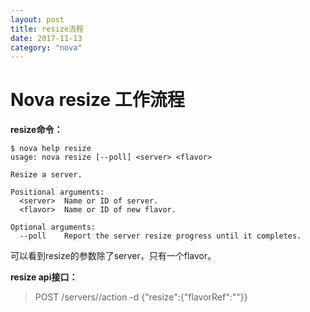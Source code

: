 ```yaml
---
layout: post
title: resize流程
date: 2017-11-13
category: "nova"
---
```


# Nova resize 工作流程

**resize命令：**

```
$ nova help resize
usage: nova resize [--poll] <server> <flavor>

Resize a server.

Positional arguments:
  <server>  Name or ID of server.
  <flavor>  Name or ID of new flavor.

Optional arguments:
  --poll    Report the server resize progress until it completes.
```

可以看到resize的参数除了server，只有一个flavor。

**resize api接口：**

> POST /servers/<uuid>/action -d {"resize":{"flavorRef":"<flavor-id>"}}

